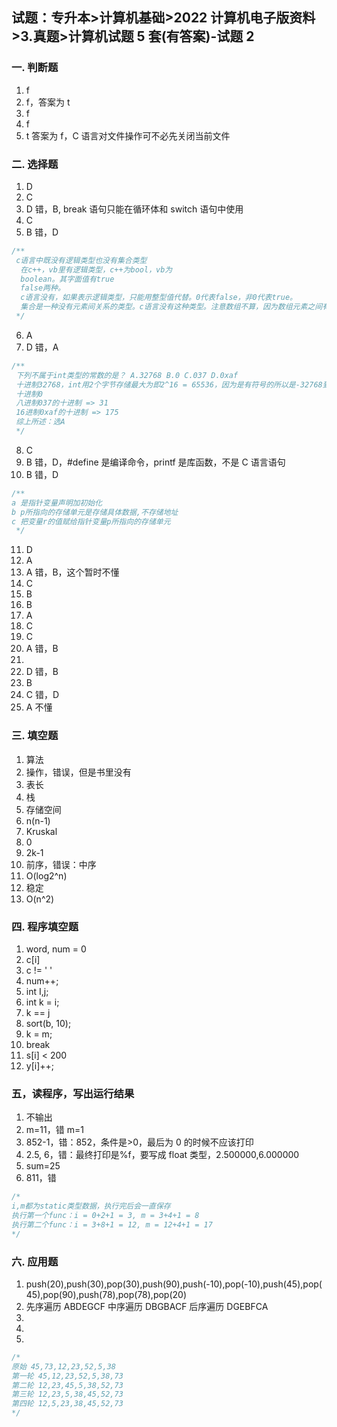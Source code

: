 ## 试题：专升本>计算机基础>2022 计算机电子版资料>3.真题>计算机试题 5 套(有答案)-试题 2

### 一. 判断题

1. f
2. f，答案为 t
3. f
4. f
5. t 答案为 f，C 语言对文件操作可不必先关闭当前文件

### 二. 选择题

1. D
2. C
3. D 错，B, break 语句只能在循环体和 switch 语句中使用
4. C
5. B 错，D

```js
/**
 c语言中既没有逻辑类型也没有集合类型
  在c++，vb里有逻辑类型，c++为bool，vb为
  boolean。其字面值有true
  false两种。
  c语言没有，如果表示逻辑类型，只能用整型值代替。0代表false，非0代表true。
  集合是一种没有元素间关系的类型。c语言没有这种类型。注意数组不算，因为数组元素之间有前驱和后继关系。
 */
```

6. A
7. D 错，A

```js
/**
 下列不属于int类型的常数的是？ A.32768 B.0 C.037 D.0xaf
 十进制32768，int用2个字节存储最大为即2^16 = 65536，因为是有符号的所以是-32768到37277
 十进制0
 八进制037的十进制 => 31
 16进制0xaf的十进制 => 175
 综上所述：选A
 */
```

8. C
9. B 错，D，#define 是编译命令，printf 是库函数，不是 C 语言语句
10. B 错，D

```js
/**
a 是指针变量声明加初始化
b p所指向的存储单元是存储具体数据,不存储地址
c 把变量r的值赋给指针变量p所指向的存储单元
 */
```

11. D
12. A
13. A 错，B，这个暂时不懂
14. C
15. B
16. B
17. A
18. C
19. C
20. A 错，B
21.
22. D 错，B
23. B
24. C 错，D
25. A 不懂

### 三. 填空题

1. 算法
2. 操作，错误，但是书里没有
3. 表长
4. 栈
5. 存储空间
6. n(n-1)
7. Kruskal
8. 0
9. 2k-1
10. 前序，错误：中序
11. O(log2^n)
12. 稳定
13. O(n^2)

### 四. 程序填空题

1. word, num = 0
2. c[i]
3. c != ' '
4. num++;
5. int I,j;
6. int k = i;
7. k == j
8. sort(b, 10);
9. k = m;
10. break
11. s[i] < 200
12. y[i]++;

### 五，读程序，写出运行结果

1. 不输出
2. m=11，错 m=1
3. 852-1，错：852，条件是>0，最后为 0 的时候不应该打印
4. 2.5, 6，错：最终打印是%f，要写成 float 类型，2.500000,6.000000
5. sum=25
6. 811，错

```js
/*
i,m都为static类型数据，执行完后会一直保存
执行第一个func：i = 0+2+1 = 3, m = 3+4+1 = 8
执行第二个func：i = 3+8+1 = 12, m = 12+4+1 = 17
*/
```

### 六. 应用题

1. push(20),push(30),pop(30),push(90),push(-10),pop(-10),push(45),pop(45),pop(90),push(78),pop(78),pop(20)
2. 先序遍历 ABDEGCF 中序遍历 DBGBACF 后序遍历 DGEBFCA
3.
4.
5.

```js
/*
原始 45,73,12,23,52,5,38
第一轮 45,12,23,52,5,38,73
第二轮 12,23,45,5,38,52,73
第三轮 12,23,5,38,45,52,73
第四轮 12,5,23,38,45,52,73
*/
```
